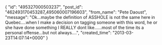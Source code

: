  {
   "id": "495327000503237",
   "post_id": "462493170453287_495060007196603",
   "from_name": "Pete Daoust",
   "message": "Ok...maybe the definition of ASSHOLE is not the same here in Quebec....when I make a decision on tagging someone with this word, he or she have done something I REALLY dont like......most of the time its  a personal offense...but not always....",
   "created_time": "2013-03-23T14:07:14+0000"
 }
